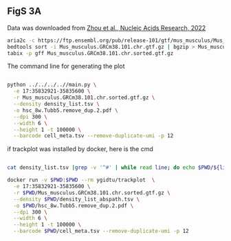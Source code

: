 
## FigS 3A

Data was downloaded from [Zhou et al., Nucleic Acids Research, 2022](https://academic.oup.com/nar/article/50/11/e66/6548409)

```bash
aria2c -c https://ftp.ensembl.org/pub/release-101/gtf/mus_musculus/Mus_musculus.GRCm38.101.chr.gtf.gz
bedtools sort -i Mus_musculus.GRCm38.101.chr.gtf.gz | bgzip > Mus_musculus.GRCm38.101.chr.sorted.gtf.gz
tabix -p gff Mus_musculus.GRCm38.101.chr.sorted.gtf.gz
```

The command line for generating the plot
```bash

python ../../../..//main.py \
  -e 17:35832921-35835600 \
  -r Mus_musculus.GRCm38.101.chr.sorted.gtf.gz \
  --density density_list.tsv \
  -o hsc_8w.Tubb5.remove_dup.2.pdf \
  --dpi 300 \
  --width 6 \
  --height 1 -t 100000 \
  --barcode cell_meta.tsv --remove-duplicate-umi -p 12


```

if trackplot was installed by docker, here is the cmd

```bash

cat density_list.tsv |grep -v '^#' | while read line; do echo $PWD/${line}; done > density_list_abspath.tsv

docker run -v $PWD:$PWD --rm ygidtu/trackplot  \
  -e 17:35832921-35835600 \
  -r $PWD/Mus_musculus.GRCm38.101.chr.sorted.gtf.gz \
  --density $PWD/density_list_abspath.tsv \
  -o $PWD/hsc_8w.Tubb5.remove_dup.2.pdf \
  --dpi 300 \
  --width 6 \
  --height 1 -t 100000 \
  --barcode $PWD/cell_meta.tsv --remove-duplicate-umi -p 12

```
